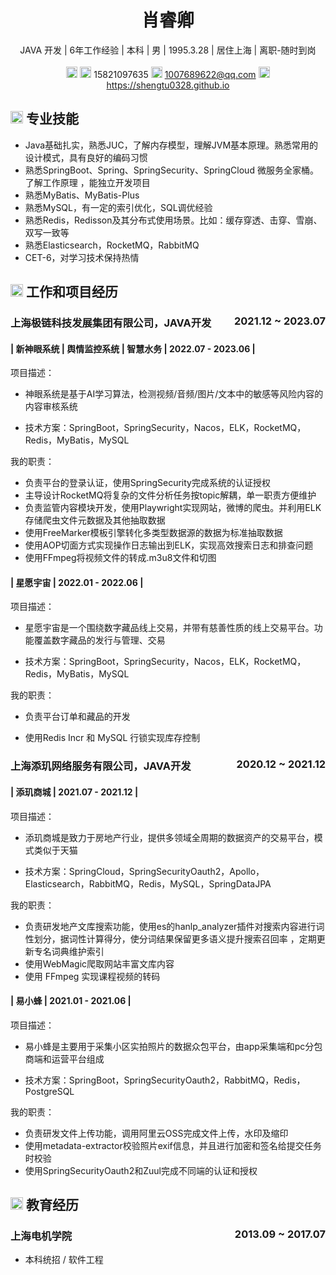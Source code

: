 <center>
     <h1>肖睿卿</h1>
     <div>
         <span>
             JAVA 开发 | 
         </span>
         <span>
              6年工作经验 | 
         </span>
        <span>
              本科 | 
         </span>
         <span>
              男 | 
         </span>
         <span>
              1995.3.28 | 
         </span>
         <span>
              居住上海 | 
         </span>
         <span>
              离职-随时到岗
         </span>
    </div>
   <div>
      <br>
    </div>
     <div>
         <span>
             <img src="resume/phone.svg" width="18px">
              <img src="resume/weixin.svg" width="18px">
             15821097635
         </span>
         <span>
             <img src="resume/email.svg" width="18px">
             <a href="mailto:1007689622@qq.com"> 1007689622@qq.com</a>
         </span>
         <span>
             <img src="resume/website.svg" width="18px">
             <a href="https://shengtu0328.github.io"> https://shengtu0328.github.io</a>
         </span>
     </div>
 </center>

## <img src="resume/skill.svg" height="20px"> 专业技能

- Java基础扎实，熟悉JUC，了解内存模型，理解JVM基本原理。熟悉常用的设计模式，具有良好的编码习惯
- 熟悉SpringBoot、Spring、SpringSecurity、SpringCloud 微服务全家桶。了解工作原理 ，能独立开发项目
- 熟悉MyBatis、MyBatis-Plus
- 熟悉MySQL，有一定的索引优化，SQL调优经验
- 熟悉Redis，Redisson及其分布式使用场景。比如：缓存穿透、击穿、雪崩、双写一致等
- 熟悉Elasticsearch，RocketMQ，RabbitMQ
- CET-6，对学习技术保持热情

## <img src="resume/project.svg" height="20px"> 工作和项目经历

### 上海极链科技发展集团有限公司，JAVA开发 <span class="right" style="float:right">2021.12 ~ 2023.07</span>
####  | 新神眼系统 | 舆情监控系统 | 智慧水务 | 2022.07 - 2023.06 |

项目描述： 

- 神眼系统是基于AI学习算法，检测视频/音频/图片/文本中的敏感等风险内容的内容审核系统

- 技术方案：SpringBoot，SpringSecurity，Nacos，ELK，RocketMQ，Redis，MyBatis，MySQL

我的职责：

- 负责平台的登录认证，使用SpringSecurity完成系统的认证授权
- 主导设计RocketMQ将复杂的文件分析任务按topic解耦，单一职责方便维护
- 负责监管内容模块开发，使用Playwright实现网站，微博的爬虫。并利用ELK存储爬虫文件元数据及其他抽取数据
- 使用FreeMarker模板引擎转化多类型数据源的数据为标准抽取数据
- 使用AOP切面方式实现操作日志输出到ELK，实现高效搜索日志和排查问题
- 使用FFmpeg将视频文件的转成.m3u8文件和切图


#### | 星愿宇宙 |  2022.01 - 2022.06 |

项目描述： 

- 星愿宇宙是一个围绕数字藏品线上交易，并带有慈善性质的线上交易平台。功能覆盖数字藏品的发行与管理、交易

- 技术方案：SpringBoot，SpringSecurity，Nacos，ELK，RocketMQ，Redis，MyBatis，MySQL

我的职责：

- 负责平台订单和藏品的开发

- 使用Redis Incr 和 MySQL 行锁实现库存控制

### 上海添玑网络服务有限公司，JAVA开发 <span class="right" style="float:right">2020.12 ~  2021.12 </span>
####  | 添玑商城 |  2021.07 - 2021.12 |

项目描述： 

- 添玑商城是致力于房地产行业，提供多领域全周期的数据资产的交易平台，模式类似于天猫

- 技术方案：SpringCloud，SpringSecurityOauth2，Apollo，Elasticsearch，RabbitMQ，Redis，MySQL，SpringDataJPA

我的职责： 

- 负责研发地产文库搜索功能，使用es的hanlp_analyzer插件对搜索内容进行词性划分，据词性计算得分，使分词结果保留更多语义提升搜索召回率 ，定期更新专名词典维护索引
- 使用WebMagic爬取网站丰富文库内容 
- 使用 FFmpeg 实现课程视频的转码

#### | 易小蜂 |  2021.01 - 2021.06 |

项目描述： 

- 易小蜂是主要用于采集小区实拍照片的数据众包平台，由app采集端和pc分包商端和运营平台组成

- 技术方案：SpringBoot，SpringSecurityOauth2，RabbitMQ，Redis，PostgreSQL

我的职责： 

- 负责研发文件上传功能，调用阿里云OSS完成文件上传，水印及缩印
- 使用metadata-extractor校验照片exif信息，并且进行加密和签名给提交任务时校验
- 使用SpringSecurityOauth2和Zuul完成不同端的认证和授权



## <img src="resume/education.svg" height="20px"> 教育经历

### 上海电机学院<span class="right" style="float:right">2013.09 ~ 2017.07</span>

- 本科统招 / 软件工程
